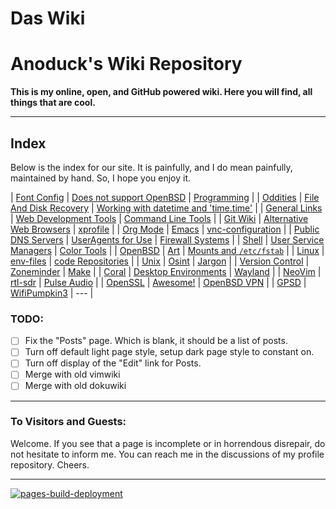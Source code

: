 # Das Wiki

# Anoduck's Wiki Repository

__This is my online, open, and GitHub powered wiki. Here you will find, all things that are cool.__

-----

## Index

Below is the index for our site. It is painfully, and I do mean painfully, maintained by hand. So, I hope you enjoy it.

| [Font Config](font_config)    | [Does not support OpenBSD](unsupported_for_OpenBSD) | [Programming](programming)                                      |
| [Oddities](oddities)          | [File And Disk Recovery](file_disk-recovery)        | [Working with datetime and 'time.time'](datetime_and_time.time) |
| [General Links](links)        | [Web Development Tools](web_dev_tools)              | [Command Line Tools](command_line_tools)                        |
| [Git Wiki](git-wiki-skeleton) | [Alternative Web Browsers](web_browsers)            | [xprofile](xprofile)                                            |
| [Org Mode](orgmode)           | [Emacs](emacs)                                      | [vnc-configuration](vnc)                                        |
| [Public DNS Servers](dns)     | [UserAgents for Use](useragent)                     | [Firewall Systems](firewall)                                    |
| [Shell](shell)                | [User Service Managers](service_managers)           | [Color Tools](color_tools)                                      |
| [OpenBSD](openbsd)            | [Art](art)                                          | [Mounts and `/etc/fstab`](mount_fstab)                          |
| [Linux](linux)                | [env-files](env-files)                              | [code Repositories](repos)                                      |
| [Unix](unix)                  | [Osint](osint)                                      | [Jargon](jargon)                                                |
| [Version Control](versioning) | [Zoneminder](zoneminder)                            | [Make](make)                                                    |
| [Coral](google-coral)         | [Desktop Environments](Desktops)                    | [Wayland](wayland)                                              |
| [NeoVim](nvim)                | [rtl-sdr](rtl-sdr)                                  | [Pulse Audio](pulse)                                            |
| [OpenSSL](openssl)            | [Awesome!](awesome)                                 | [OpenBSD VPN](open-openvpn)                                     |
| [GPSD](gpsd)                  | [WifiPumpkin3](wp3)                                 | ---                                                             |

### TODO:

- [ ] Fix the "Posts" page. Which is blank, it should be a list of posts.
- [ ] Turn off default light page style, setup dark page style to constant on.
- [ ] Turn off display of the "Edit" link for Posts.
- [ ] Merge with old vimwiki
- [ ] Merge with old dokuwiki

-----

### To Visitors and Guests:

Welcome. If you see that a page is incomplete or in horrendous disrepair, do not hesitate to inform me. You
can reach me in the discussions of my profile repository. Cheers.

-----

[![pages-build-deployment](https://github.com/anoduck/wiki/actions/workflows/pages/pages-build-deployment/badge.svg)](https://github.com/anoduck/wiki/actions/workflows/pages/pages-build-deployment)
